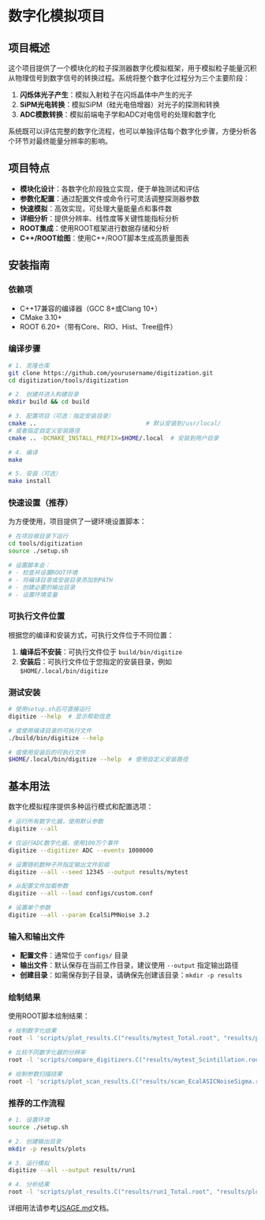# 数字化模拟项目

## 项目概述

这个项目提供了一个模块化的粒子探测器数字化模拟框架，用于模拟粒子能量沉积从物理信号到数字信号的转换过程。系统将整个数字化过程分为三个主要阶段：

1. **闪烁体光子产生**：模拟入射粒子在闪烁晶体中产生的光子
2. **SiPM光电转换**：模拟SiPM（硅光电倍增器）对光子的探测和转换
3. **ADC模数转换**：模拟前端电子学和ADC对电信号的处理和数字化

系统既可以评估完整的数字化流程，也可以单独评估每个数字化步骤，方便分析各个环节对最终能量分辨率的影响。

## 项目特点

- **模块化设计**：各数字化阶段独立实现，便于单独测试和评估
- **参数化配置**：通过配置文件或命令行可灵活调整探测器参数
- **快速模拟**：高效实现，可处理大量能量点和事件数
- **详细分析**：提供分辨率、线性度等关键性能指标分析
- **ROOT集成**：使用ROOT框架进行数据存储和分析
- **C++/ROOT绘图**：使用C++/ROOT脚本生成高质量图表

## 安装指南

### 依赖项

- C++17兼容的编译器（GCC 8+或Clang 10+）
- CMake 3.10+
- ROOT 6.20+（带有Core、RIO、Hist、Tree组件）

### 编译步骤

```bash
# 1. 克隆仓库
git clone https://github.com/yourusername/digitization.git
cd digitization/tools/digitization

# 2. 创建并进入构建目录
mkdir build && cd build

# 3. 配置项目（可选：指定安装目录）
cmake ..                               # 默认安装到/usr/local/
# 或者指定自定义安装路径
cmake .. -DCMAKE_INSTALL_PREFIX=$HOME/.local  # 安装到用户目录

# 4. 编译
make

# 5. 安装（可选）
make install
```

### 快速设置（推荐）

为方便使用，项目提供了一键环境设置脚本：

```bash
# 在项目根目录下运行
cd tools/digitization
source ./setup.sh

# 设置脚本会：
# - 检查并设置ROOT环境
# - 将编译目录或安装目录添加到PATH
# - 创建必要的输出目录
# - 设置环境变量
```

### 可执行文件位置

根据您的编译和安装方式，可执行文件位于不同位置：

1. **编译后不安装**：可执行文件位于 `build/bin/digitize`
2. **安装后**：可执行文件位于您指定的安装目录，例如 `$HOME/.local/bin/digitize`

### 测试安装

```bash
# 使用setup.sh后可直接运行
digitize --help  # 显示帮助信息

# 或使用编译目录的可执行文件
./build/bin/digitize --help

# 或使用安装后的可执行文件
$HOME/.local/bin/digitize --help  # 使用自定义安装路径
```

## 基本用法

数字化模拟程序提供多种运行模式和配置选项：

```bash
# 运行所有数字化器，使用默认参数
digitize --all

# 仅运行ADC数字化器，使用100万个事件
digitize --digitizer ADC --events 1000000

# 设置随机数种子并指定输出文件前缀
digitize --all --seed 12345 --output results/mytest

# 从配置文件加载参数
digitize --all --load configs/custom.conf

# 设置单个参数
digitize --all --param EcalSiPMNoise 3.2
```

### 输入和输出文件

- **配置文件**：通常位于 `configs/` 目录
- **输出文件**：默认保存在当前工作目录，建议使用 `--output` 指定输出路径
- **创建目录**：如需保存到子目录，请确保先创建该目录：`mkdir -p results`

### 绘制结果

使用ROOT脚本绘制结果：

```bash
# 绘制数字化结果
root -l 'scripts/plot_results.C("results/mytest_Total.root", "results/plots/total")'

# 比较不同数字化器的分辨率
root -l 'scripts/compare_digitizers.C("results/mytest_Scintillation.root", "results/mytest_SiPM.root", "results/mytest_ADC.root", "results/mytest_Total.root", "results/comparison")'

# 绘制参数扫描结果
root -l 'scripts/plot_scan_results.C("results/scan_EcalASICNoiseSigma.root", "results/scan_plots")'
```

### 推荐的工作流程

```bash
# 1. 设置环境
source ./setup.sh

# 2. 创建输出目录
mkdir -p results/plots

# 3. 运行模拟
digitize --all --output results/run1

# 4. 分析结果
root -l 'scripts/plot_results.C("results/run1_Total.root", "results/plots/run1")'
```

详细用法请参考[USAGE.md](docs/USAGE.md)文档。

